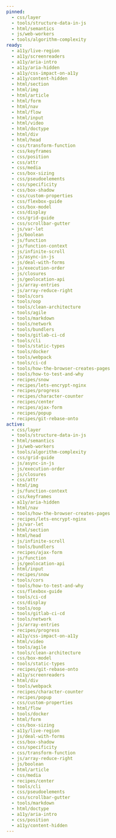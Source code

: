 ```yaml
---
pinned:
  - css/layer
  - tools/structure-data-in-js
  - html/semantics
  - js/web-workers
  - tools/algorithm-complexity
ready:
  - a11y/live-region
  - a11y/screenreaders
  - a11y/aria-intro
  - a11y/aria-hidden
  - a11y/css-impact-on-a11y
  - a11y/content-hidden
  - html/section
  - html/img
  - html/article
  - html/form
  - html/nav
  - html/flow
  - html/input
  - html/video
  - html/doctype
  - html/div
  - html/head
  - css/transform-function
  - css/keyframes
  - css/position
  - css/attr
  - css/media
  - css/box-sizing
  - css/pseudoelements
  - css/specificity
  - css/box-shadow
  - css/custom-properties
  - css/flexbox-guide
  - css/box-model
  - css/display
  - css/grid-guide
  - css/scrollbar-gutter
  - js/var-let
  - js/boolean
  - js/function
  - js/function-context
  - js/infinite-scroll
  - js/async-in-js
  - js/deal-with-forms
  - js/execution-order
  - js/closures
  - js/geolocation-api
  - js/array-entries
  - js/array-reduce-right
  - tools/cors
  - tools/oop
  - tools/clean-architecture
  - tools/agile
  - tools/markdown
  - tools/network
  - tools/bundlers
  - tools/gitlab-ci-cd
  - tools/cli
  - tools/static-types
  - tools/docker
  - tools/webpack
  - tools/ci-cd
  - tools/how-the-browser-creates-pages
  - tools/how-to-test-and-why
  - recipes/snow
  - recipes/lets-encrypt-nginx
  - recipes/progress
  - recipes/character-counter
  - recipes/center
  - recipes/ajax-form
  - recipes/popup
  - recipes/git-rebase-onto
active:
  - css/layer
  - tools/structure-data-in-js
  - html/semantics
  - js/web-workers
  - tools/algorithm-complexity
  - css/grid-guide
  - js/async-in-js
  - js/execution-order
  - js/closures
  - css/attr
  - html/img
  - js/function-context
  - css/keyframes
  - a11y/aria-hidden
  - html/nav
  - tools/how-the-browser-creates-pages
  - recipes/lets-encrypt-nginx
  - js/var-let
  - html/section
  - html/head
  - js/infinite-scroll
  - tools/bundlers
  - recipes/ajax-form
  - js/function
  - js/geolocation-api
  - html/input
  - recipes/snow
  - tools/cors
  - tools/how-to-test-and-why
  - css/flexbox-guide
  - tools/ci-cd
  - css/display
  - tools/oop
  - tools/gitlab-ci-cd
  - tools/network
  - js/array-entries
  - recipes/progress
  - a11y/css-impact-on-a11y
  - html/video
  - tools/agile
  - tools/clean-architecture
  - css/box-model
  - tools/static-types
  - recipes/git-rebase-onto
  - a11y/screenreaders
  - html/div
  - tools/webpack
  - recipes/character-counter
  - recipes/popup
  - css/custom-properties
  - html/flow
  - tools/docker
  - html/form
  - css/box-sizing
  - a11y/live-region
  - js/deal-with-forms
  - css/box-shadow
  - css/specificity
  - css/transform-function
  - js/array-reduce-right
  - js/boolean
  - html/article
  - css/media
  - recipes/center
  - tools/cli
  - css/pseudoelements
  - css/scrollbar-gutter
  - tools/markdown
  - html/doctype
  - a11y/aria-intro
  - css/position
  - a11y/content-hidden
---
```



